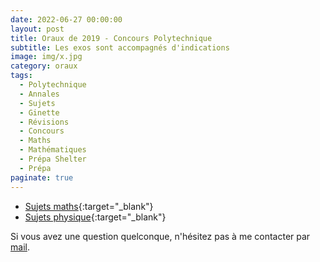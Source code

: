 ```yaml
---
date: 2022-06-27 00:00:00
layout: post
title: Oraux de 2019 - Concours Polytechnique
subtitle: Les exos sont accompagnés d'indications
image: img/x.jpg
category: oraux
tags:
  - Polytechnique
  - Annales
  - Sujets
  - Ginette
  - Révisions
  - Concours
  - Maths
  - Mathématiques
  - Prépa Shelter
  - Prépa
paginate: true
---
```


- [Sujets maths](/assets/documents/oraux/Maths-MP-2019.pdf){:target="_blank"}
- [Sujets physique](/assets/documents/oraux/Physique-MP-2019.pdf){:target="_blank"}

Si vous avez une question quelconque, n'hésitez pas à me contacter par [mail](https://www.prepashelter.com/contact/).

